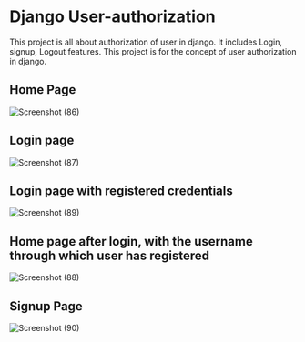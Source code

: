 # Django User-authorization
 This project is all about authorization of user in django. It includes Login, signup, Logout features.
 This project is for the concept of user authorization in django.

## Home Page
![Screenshot (86)](https://user-images.githubusercontent.com/45910029/160233916-8c0d995f-bc08-4f53-b006-67df3124dc91.png)

## Login page
![Screenshot (87)](https://user-images.githubusercontent.com/45910029/160233947-e6c50b9a-3def-4f1e-9afc-d72c7b047d74.png)

## Login page with registered credentials
![Screenshot (89)](https://user-images.githubusercontent.com/45910029/160233956-3fced43a-d372-4da7-8940-0d76e806758f.png)

## Home page after login, with the username through which user has registered
![Screenshot (88)](https://user-images.githubusercontent.com/45910029/160233951-9bf67141-6b31-4e59-95bc-cccc71a01e22.png)


## Signup Page
![Screenshot (90)](https://user-images.githubusercontent.com/45910029/160233963-c0691d54-a8cd-467f-9cf0-493b61c2f396.png)
